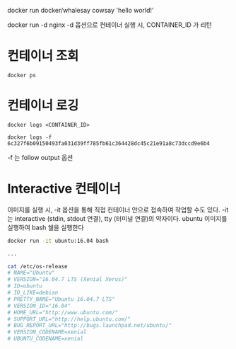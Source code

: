 docker run docker/whalesay cowsay 'hello world!'

docker run -d nginx
-d 옵션으로 컨테이너 실행 시, CONTAINER_ID 가 리턴

# 컨테이너 조회
```
docker ps
```

# 컨테이너 로깅
```
docker logs <CONTAINER_ID>
```
```
docker logs -f 6c327f6b09150493fa031d39ff785fb61c364428dc45c21e91a8c73dccd9e6b4
```
-f 는 follow output 옵션


# Interactive 컨테이너
이미지를 실행 시, -it 옵션을 통해 직접 컨테이너 안으로 접속하여 작업할 수도 있다. -it 는 interactive (stdin, stdout 연결), tty (터미널 연결)의 약자이다. ubuntu 이미지를 실행하여 bash 쉘을 실행한다

```sh
docker run -it ubuntu:16.04 bash

...

cat /etc/os-release
# NAME="Ubuntu"
# VERSION="16.04.7 LTS (Xenial Xerus)"
# ID=ubuntu
# ID_LIKE=debian
# PRETTY_NAME="Ubuntu 16.04.7 LTS"
# VERSION_ID="16.04"
# HOME_URL="http://www.ubuntu.com/"
# SUPPORT_URL="http://help.ubuntu.com/"
# BUG_REPORT_URL="http://bugs.launchpad.net/ubuntu/"
# VERSION_CODENAME=xenial
# UBUNTU_CODENAME=xenial
```